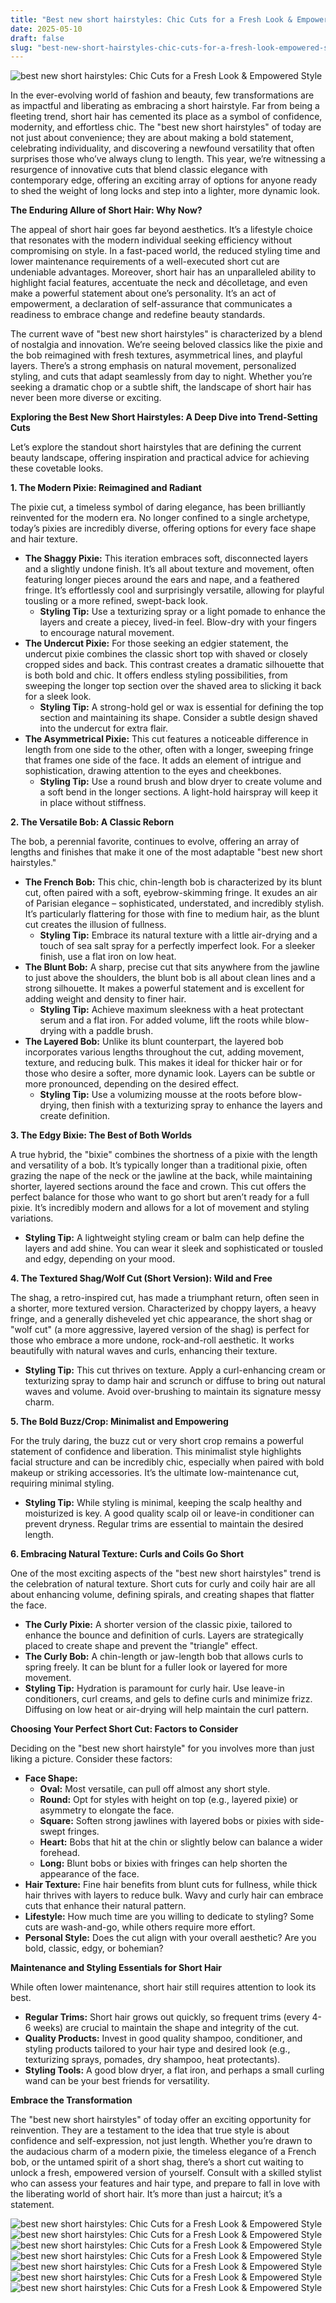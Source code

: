 ```yaml
---
title: "Best new short hairstyles: Chic Cuts for a Fresh Look & Empowered Style"
date: 2025-05-10
draft: false
slug: "best-new-short-hairstyles-chic-cuts-for-a-fresh-look-empowered-style" 
---
```


![best new short hairstyles: Chic Cuts for a Fresh Look & Empowered Style](https://haircutinspiration.com/wp-content/uploads/Kaley-Cuocos-Short-Crop-with-Textured-Top.jpg "best new short hairstyles: Chic Cuts for a Fresh Look & Empowered Style")

In the ever-evolving world of fashion and beauty, few transformations are as impactful and liberating as embracing a short hairstyle. Far from being a fleeting trend, short hair has cemented its place as a symbol of confidence, modernity, and effortless chic. The "best new short hairstyles" of today are not just about convenience; they are about making a bold statement, celebrating individuality, and discovering a newfound versatility that often surprises those who’ve always clung to length. This year, we’re witnessing a resurgence of innovative cuts that blend classic elegance with contemporary edge, offering an exciting array of options for anyone ready to shed the weight of long locks and step into a lighter, more dynamic look.

**The Enduring Allure of Short Hair: Why Now?**

The appeal of short hair goes far beyond aesthetics. It’s a lifestyle choice that resonates with the modern individual seeking efficiency without compromising on style. In a fast-paced world, the reduced styling time and lower maintenance requirements of a well-executed short cut are undeniable advantages. Moreover, short hair has an unparalleled ability to highlight facial features, accentuate the neck and décolletage, and even make a powerful statement about one’s personality. It’s an act of empowerment, a declaration of self-assurance that communicates a readiness to embrace change and redefine beauty standards.

The current wave of "best new short hairstyles" is characterized by a blend of nostalgia and innovation. We’re seeing beloved classics like the pixie and the bob reimagined with fresh textures, asymmetrical lines, and playful layers. There’s a strong emphasis on natural movement, personalized styling, and cuts that adapt seamlessly from day to night. Whether you’re seeking a dramatic chop or a subtle shift, the landscape of short hair has never been more diverse or exciting.

**Exploring the Best New Short Hairstyles: A Deep Dive into Trend-Setting Cuts**

Let’s explore the standout short hairstyles that are defining the current beauty landscape, offering inspiration and practical advice for achieving these covetable looks.

**1. The Modern Pixie: Reimagined and Radiant**

The pixie cut, a timeless symbol of daring elegance, has been brilliantly reinvented for the modern era. No longer confined to a single archetype, today’s pixies are incredibly diverse, offering options for every face shape and hair texture.

* **The Shaggy Pixie:** This iteration embraces soft, disconnected layers and a slightly undone finish. It’s all about texture and movement, often featuring longer pieces around the ears and nape, and a feathered fringe. It’s effortlessly cool and surprisingly versatile, allowing for playful tousling or a more refined, swept-back look.
  + **Styling Tip:** Use a texturizing spray or a light pomade to enhance the layers and create a piecey, lived-in feel. Blow-dry with your fingers to encourage natural movement.
* **The Undercut Pixie:** For those seeking an edgier statement, the undercut pixie combines the classic short top with shaved or closely cropped sides and back. This contrast creates a dramatic silhouette that is both bold and chic. It offers endless styling possibilities, from sweeping the longer top section over the shaved area to slicking it back for a sleek look.
  + **Styling Tip:** A strong-hold gel or wax is essential for defining the top section and maintaining its shape. Consider a subtle design shaved into the undercut for extra flair.
* **The Asymmetrical Pixie:** This cut features a noticeable difference in length from one side to the other, often with a longer, sweeping fringe that frames one side of the face. It adds an element of intrigue and sophistication, drawing attention to the eyes and cheekbones.
  + **Styling Tip:** Use a round brush and blow dryer to create volume and a soft bend in the longer sections. A light-hold hairspray will keep it in place without stiffness.

**2. The Versatile Bob: A Classic Reborn**

The bob, a perennial favorite, continues to evolve, offering an array of lengths and finishes that make it one of the most adaptable "best new short hairstyles."

* **The French Bob:** This chic, chin-length bob is characterized by its blunt cut, often paired with a soft, eyebrow-skimming fringe. It exudes an air of Parisian elegance – sophisticated, understated, and incredibly stylish. It’s particularly flattering for those with fine to medium hair, as the blunt cut creates the illusion of fullness.
  + **Styling Tip:** Embrace its natural texture with a little air-drying and a touch of sea salt spray for a perfectly imperfect look. For a sleeker finish, use a flat iron on low heat.
* **The Blunt Bob:** A sharp, precise cut that sits anywhere from the jawline to just above the shoulders, the blunt bob is all about clean lines and a strong silhouette. It makes a powerful statement and is excellent for adding weight and density to finer hair.
  + **Styling Tip:** Achieve maximum sleekness with a heat protectant serum and a flat iron. For added volume, lift the roots while blow-drying with a paddle brush.
* **The Layered Bob:** Unlike its blunt counterpart, the layered bob incorporates various lengths throughout the cut, adding movement, texture, and reducing bulk. This makes it ideal for thicker hair or for those who desire a softer, more dynamic look. Layers can be subtle or more pronounced, depending on the desired effect.
  + **Styling Tip:** Use a volumizing mousse at the roots before blow-drying, then finish with a texturizing spray to enhance the layers and create definition.

**3. The Edgy Bixie: The Best of Both Worlds**

A true hybrid, the "bixie" combines the shortness of a pixie with the length and versatility of a bob. It’s typically longer than a traditional pixie, often grazing the nape of the neck or the jawline at the back, while maintaining shorter, layered sections around the face and crown. This cut offers the perfect balance for those who want to go short but aren’t ready for a full pixie. It’s incredibly modern and allows for a lot of movement and styling variations.

* **Styling Tip:** A lightweight styling cream or balm can help define the layers and add shine. You can wear it sleek and sophisticated or tousled and edgy, depending on your mood.

**4. The Textured Shag/Wolf Cut (Short Version): Wild and Free**

The shag, a retro-inspired cut, has made a triumphant return, often seen in a shorter, more textured version. Characterized by choppy layers, a heavy fringe, and a generally disheveled yet chic appearance, the short shag or "wolf cut" (a more aggressive, layered version of the shag) is perfect for those who embrace a more undone, rock-and-roll aesthetic. It works beautifully with natural waves and curls, enhancing their texture.

* **Styling Tip:** This cut thrives on texture. Apply a curl-enhancing cream or texturizing spray to damp hair and scrunch or diffuse to bring out natural waves and volume. Avoid over-brushing to maintain its signature messy charm.

**5. The Bold Buzz/Crop: Minimalist and Empowering**

For the truly daring, the buzz cut or very short crop remains a powerful statement of confidence and liberation. This minimalist style highlights facial structure and can be incredibly chic, especially when paired with bold makeup or striking accessories. It’s the ultimate low-maintenance cut, requiring minimal styling.

* **Styling Tip:** While styling is minimal, keeping the scalp healthy and moisturized is key. A good quality scalp oil or leave-in conditioner can prevent dryness. Regular trims are essential to maintain the desired length.

**6. Embracing Natural Texture: Curls and Coils Go Short**

One of the most exciting aspects of the "best new short hairstyles" trend is the celebration of natural texture. Short cuts for curly and coily hair are all about enhancing volume, defining spirals, and creating shapes that flatter the face.

* **The Curly Pixie:** A shorter version of the classic pixie, tailored to enhance the bounce and definition of curls. Layers are strategically placed to create shape and prevent the "triangle" effect.
* **The Curly Bob:** A chin-length or jaw-length bob that allows curls to spring freely. It can be blunt for a fuller look or layered for more movement.
* **Styling Tip:** Hydration is paramount for curly hair. Use leave-in conditioners, curl creams, and gels to define curls and minimize frizz. Diffusing on low heat or air-drying will help maintain the curl pattern.

**Choosing Your Perfect Short Cut: Factors to Consider**

Deciding on the "best new short hairstyle" for you involves more than just liking a picture. Consider these factors:

* **Face Shape:**
  + **Oval:** Most versatile, can pull off almost any short style.
  + **Round:** Opt for styles with height on top (e.g., layered pixie) or asymmetry to elongate the face.
  + **Square:** Soften strong jawlines with layered bobs or pixies with side-swept fringes.
  + **Heart:** Bobs that hit at the chin or slightly below can balance a wider forehead.
  + **Long:** Blunt bobs or bixies with fringes can help shorten the appearance of the face.
* **Hair Texture:** Fine hair benefits from blunt cuts for fullness, while thick hair thrives with layers to reduce bulk. Wavy and curly hair can embrace cuts that enhance their natural pattern.
* **Lifestyle:** How much time are you willing to dedicate to styling? Some cuts are wash-and-go, while others require more effort.
* **Personal Style:** Does the cut align with your overall aesthetic? Are you bold, classic, edgy, or bohemian?

**Maintenance and Styling Essentials for Short Hair**

While often lower maintenance, short hair still requires attention to look its best.

* **Regular Trims:** Short hair grows out quickly, so frequent trims (every 4-6 weeks) are crucial to maintain the shape and integrity of the cut.
* **Quality Products:** Invest in good quality shampoo, conditioner, and styling products tailored to your hair type and desired look (e.g., texturizing sprays, pomades, dry shampoo, heat protectants).
* **Styling Tools:** A good blow dryer, a flat iron, and perhaps a small curling wand can be your best friends for versatility.

**Embrace the Transformation**

The "best new short hairstyles" of today offer an exciting opportunity for reinvention. They are a testament to the idea that true style is about confidence and self-expression, not just length. Whether you’re drawn to the audacious charm of a modern pixie, the timeless elegance of a French bob, or the untamed spirit of a short shag, there’s a short cut waiting to unlock a fresh, empowered version of yourself. Consult with a skilled stylist who can assess your features and hair type, and prepare to fall in love with the liberating world of short hair. It’s more than just a haircut; it’s a statement.

![best new short hairstyles: Chic Cuts for a Fresh Look & Empowered Style](https://www.hairstyleslife.com/wp-content/uploads/2022/08/1200-675.jpg "best new short hairstyles: Chic Cuts for a Fresh Look & Empowered Style") ![best new short hairstyles: Chic Cuts for a Fresh Look & Empowered Style](https://beautyzen.co.uk/wp-content/uploads/2023/02/56-hottest-short-hairstyles-short-haircuts.jpg "best new short hairstyles: Chic Cuts for a Fresh Look & Empowered Style") ![best new short hairstyles: Chic Cuts for a Fresh Look & Empowered Style](http://pophaircuts.com/images/2018/03/best-short-haircut-for-women-cute-short-hairstyle-designs.jpg "best new short hairstyles: Chic Cuts for a Fresh Look & Empowered Style") ![best new short hairstyles: Chic Cuts for a Fresh Look & Empowered Style](https://cool-haircuts.com/wp-content/uploads/2022/05/womensshorth-768x576.jpg "best new short hairstyles: Chic Cuts for a Fresh Look & Empowered Style") ![best new short hairstyles: Chic Cuts for a Fresh Look & Empowered Style](https://i.ytimg.com/vi/BOdzGiUgzvk/maxresdefault.jpg "best new short hairstyles: Chic Cuts for a Fresh Look & Empowered Style") ![best new short hairstyles: Chic Cuts for a Fresh Look & Empowered Style](https://0c8cb687701631b1ff0b-235fb5f4c073f90b275664b2611330fd.ssl.cf5.rackcdn.com/b44616b811c06e5c2326_bixie-haircut-trend.jpg "best new short hairstyles: Chic Cuts for a Fresh Look & Empowered Style") ![best new short hairstyles: Chic Cuts for a Fresh Look & Empowered Style](https://www.hottesthaircuts.com/wp-content/uploads/2019/11/Short-Hairstyles-2020-9.jpg "best new short hairstyles: Chic Cuts for a Fresh Look & Empowered Style")